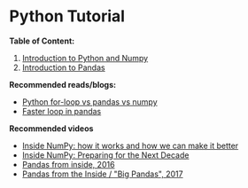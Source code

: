 # Python Tutorial

**Table of Content:**
  1. [Introduction to Python and Numpy](https://github.com/Hemantr05/Tutorials/blob/master/python_tutorial/Introduction_to_Python_and_Numpy.ipynb)
  2. [Introduction to Pandas](https://github.com/Hemantr05/Tutorials/blob/master/python_tutorial/Introduction_to_Pandas.ipynb)


**Recommended reads/blogs:**

- [Python for-loop vs pandas vs numpy](https://towardsdatascience.com/how-to-make-your-pandas-loop-71-803-times-faster-805030df4f06)
- [Faster loop in pandas](https://medium.com/analytics-vidhya/hey-pandas-why-you-no-fast-loop-e7226ed97322)


**Recommended videos**
- [Inside NumPy: how it works and how we can make it better](https://www.youtube.com/watch?v=fowHwlpGb34)
- [Inside NumPy: Preparing for the Next Decade](https://www.youtube.com/watch?v=dBTJD_FDVjU)
- [Pandas from inside, 2016](https://www.youtube.com/watch?v=CowlcrtSyME)
- [Pandas from the Inside / "Big Pandas", 2017](https://www.youtube.com/watch?v=YGk09nK_xnM)
